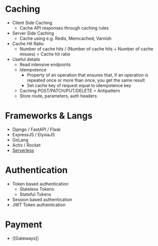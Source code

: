 # Caching
- Client Side Caching
	- Cache API responses through caching rules
- Server Side Caching
	- Cache using e.g. Redis, Memcached, Varnish
- Cache Hit Ratio
	- Number of cache hits / (Number of cache hits + Number of cache misses) = Cache hit ratio
- Useful details
	- Read intensive endpoints
	- Idempotence
		- Property of an operation that ensures that, if an operation is repeated once or more than once, you get the same result
		- Set cache key of request equal to idempotence key
	- Caching POST/PATCH/PUT/DELETE = Antipattern
	- Store route, parameters, auth headers
# Frameworks & Langs
- Django / FastAPI / Flask
- ExpressJS / ElysiaJS
- GoLang
- Actix / Rocket
- [Serverless](https://www.serverless.com/)
# Authentication
- Token based authentication
	- Stateless Tokens
	- Stateful Tokens
- Session based authentication
- JWT Token authentication
# Payment
- [[Gateways]]
